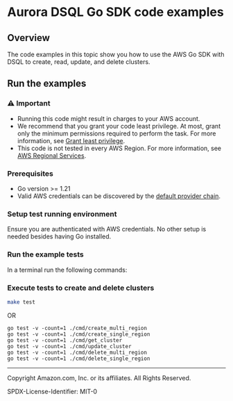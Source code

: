 # Aurora DSQL Go SDK code examples

## Overview

The code examples in this topic show you how to use the AWS Go SDK with DSQL to create, read, update, and delete clusters.

## Run the examples

### ⚠️ Important

* Running this code might result in charges to your AWS account.
* We recommend that you grant your code least privilege. At most, grant only the
  minimum permissions required to perform the task. For more information, see
  [Grant least privilege](https://docs.aws.amazon.com/IAM/latest/UserGuide/best-practices.html#grant-least-privilege).
* This code is not tested in every AWS Region. For more information, see
  [AWS Regional Services](https://aws.amazon.com/about-aws/global-infrastructure/regional-product-services).

### Prerequisites

* Go version >= 1.21
* Valid AWS credentials can be discovered by the [default provider chain](https://docs.aws.amazon.com/sdk-for-java/latest/developer-guide/credentials-chain.html).

### Setup test running environment

Ensure you are authenticated with AWS credentials. No other setup is needed besides having Go installed.

### Run the example tests

In a terminal run the following commands:



### Execute tests to create and delete clusters
```sh
make test
```

OR

```shell
go test -v -count=1 ./cmd/create_multi_region
go test -v -count=1 ./cmd/create_single_region
go test -v -count=1 ./cmd/get_cluster
go test -v -count=1 ./cmd/update_cluster
go test -v -count=1 ./cmd/delete_multi_region
go test -v -count=1 ./cmd/delete_single_region
```

---

Copyright Amazon.com, Inc. or its affiliates. All Rights Reserved.

SPDX-License-Identifier: MIT-0

